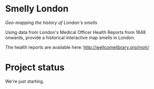 # Smelly London
_Geo-mapping the history of London's smells_

Using data from London's Medical Officer Health Reports from 1848 onwards, provide a historical interactive map smells in London.

The health reports are available here:
http://wellcomelibrary.org/moh/

# Project status
We're just starting. 
